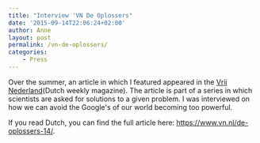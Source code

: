 ```yaml
---
title: "Interview 'VN De Oplossers"
date: '2015-09-14T22:06:24+02:00'
author: Anne
layout: post
permalink: /vn-de-oplossers/
categories:
    - Press
---
```


Over the summer, an article in which I featured appeared in
the [Vrij Nederland](https://en.wikipedia.org/wiki/Vrij_Nederland)(Dutch weekly magazine). The article is part of a
series in which scientists are asked for solutions to a given problem. I was interviewed on how we can avoid the
Google's of our world becoming too powerful.

If you read Dutch, you can find the full article here: <https://www.vn.nl/de-oplossers-14/>.
